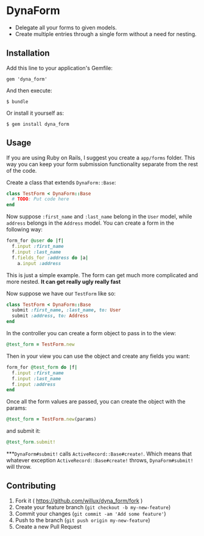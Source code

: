 # DynaForm

* Delegate all your forms to given models. 
* Create multiple entries through a single form without a need for nesting.

## Installation

Add this line to your application's Gemfile:

    gem 'dyna_form'

And then execute:

    $ bundle

Or install it yourself as:

    $ gem install dyna_form

## Usage

If you are using Ruby on Rails, I suggest you create a `app/forms` folder. This way you can keep your form submission functionality separate from the rest of the code.

Create a class that extends `DynaForm::Base`:

```ruby
class TestForm < DynaForm::Base
  # TODO: Put code here
end
```

Now suppose `:first_name` and `:last_name` belong in the `User` model, while
`address` belongs in the `Address` model. You can create a form in the following
way:
```ruby
form_for @user do |f|
  f.input :first_name
  f.input :last_name
  f.fields_for :address do |a|
    a.input :address
```

This is just a simple example. The form can get much more complicated and more
nested. **It can get really ugly really fast**

Now suppose we have our `TestForm` like so:

```ruby
class TestForm < DynaForm::Base
  submit :first_name, :last_name, to: User
  submit :address, to: Address
end
```

In the controller you can create a form object to pass in to the view:

```ruby
@test_form = TestForm.new
```

Then in your view you can use the object and create any fields you want:
```ruby
form_for @test_form do |f|
  f.input :first_name
  f.input :last_name
  f.input :address
end
```

Once all the form values are passed, you can create the object with the params:
```ruby
@test_form = TestForm.new(params)
```

and submit it:

```ruby
@test_form.submit!
```

***`DynaForm#submit!` calls `ActiveRecord::Base#create!`. Which means that whatever
exception `ActiveRecord::Base#create!` throws, `DynaForm#submit!` will throw. 

## Contributing

1. Fork it ( https://github.com/willux/dyna_form/fork )
2. Create your feature branch (`git checkout -b my-new-feature`)
3. Commit your changes (`git commit -am 'Add some feature'`)
4. Push to the branch (`git push origin my-new-feature`)
5. Create a new Pull Request
